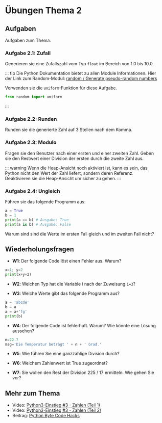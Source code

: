 # Übungen Thema 2

## Aufgaben

Aufgaben zum Thema.

### Aufgabe 2.1: Zufall

Generieren sie eine Zufallszahl vom Typ `float` im Bereich von 1.0 bis 10.0.

::: tip
Die Python Dokumentation bietet zu allen Module Informationen. Hier der Link zum Random-Modul: [random / Generate pseudo-random numbers](https://docs.python.org/3/library/random.html#module-random)

Verwenden sie die `uniform`-Funktion für diese Aufgabe.

```py
from random import uniform
```
:::

### Aufgabe 2.2: Runden

Runden sie die generierte Zahl auf 3 Stellen nach dem Komma.

### Aufgabe 2.3: Modulo

Fragen sie den Benutzer nach einer ersten und einer zweiten Zahl. Geben sie den Restwert einer Division der ersten durch die zweite Zahl aus.

::: warning
Wenn die Heap-Ansicht noch aktiviert ist, kann es sein, das Python nicht den Wert der Zahl liefert, sondern deren Referenz. Deaktivieren sie die Heap-Ansicht um sicher zu gehen.
:::

### Aufgabe 2.4: Ungleich

Führen sie das folgende Programm aus:

```py
a = True
b = 1
print(a == b) # Ausgabe: True
print(a is b) # Ausgabe: False
```

Warum sind sind die Werte im ersten Fall gleich und im zweiten Fall nicht?

## Wiederholungsfragen

* **W1**: Der folgende Code löst einen Fehler aus. Warum?

```py
x=1; y=2
print(x+y+z)
```

<!--  -->

* **W2**: Welchen Typ hat die Variable i nach der Zuweisung `i=3`?
<!--  -->
* **W3**: Welche Werte gibt das folgende Programm aus?

```py
a = 'abcde'
b = a
a = a+'fg'
print(b)
```

<!--  -->

* **W4**: Der folgende Code ist fehlerhaft. Warum? Wie könnte eine Lösung aussehen?

```py
n=22.7
msg='Die Temperatur beträgt ' + n + ' Grad.'
```

<!--  -->

* **W5**: Wie führen Sie eine ganzzahlige Division durch?
<!--  -->
* **W6**: Welchem Zahlenwert ist True zugeordnet?
<!--  -->
* **W7**: Sie wollen den Rest der Division 225 / 17 ermitteln. Wie gehen Sie vor?
<!--  -->

## Mehr zum Thema

* Video: [Python3-Einstieg #3 - Zahlen (Teil 1)](https://youtu.be/uBi17MBFjL0)
* Video: [Python3-Einstieg #3 - Zahlen (Teil 2)](https://youtu.be/oHRNDPqXgpM)
* Beitrag: [Python Byte Code Hacks](http://www.bravegnu.org/blog/python-byte-code-hacks.html)